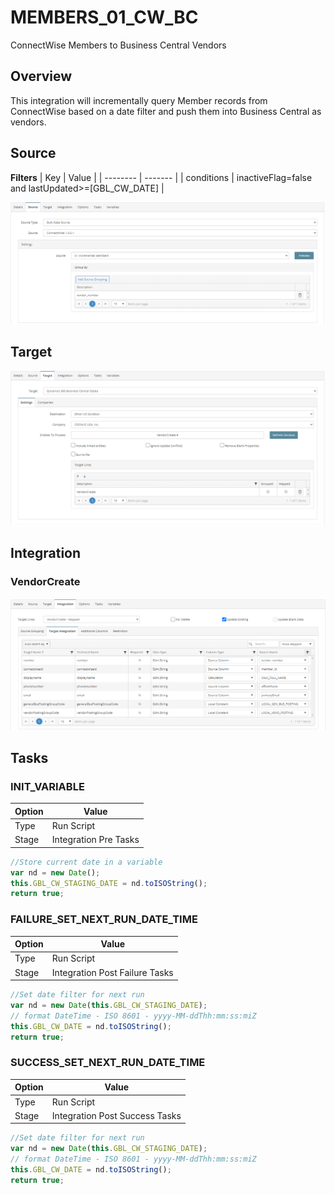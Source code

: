 # MEMBERS_01_CW_BC
ConnectWise Members to Business Central Vendors

## Overview
This integration will incrementally query Member records from ConnectWise based on a date filter and push them into Business Central as vendors.

## Source
**Filters**
| Key    | Value |
| -------- | ------- |
| conditions | inactiveFlag=false and lastUpdated>=[GBL_CW_DATE]     |

![Source](./Images/Source.png)

## Target
![Target](./Images/Target.png)

## Integration

### VendorCreate
![VendorCreate](./Images/VendorCreate.png)

## Tasks

### INIT_VARIABLE
| Option    | Value |
| -------- | ------- |
| Type  | Run Script   |
| Stage | Integration Pre Tasks  |
```javascript
//Store current date in a variable
var nd = new Date();
this.GBL_CW_STAGING_DATE = nd.toISOString();
return true;
```

### FAILURE_SET_NEXT_RUN_DATE_TIME
| Option    | Value |
| -------- | ------- |
| Type  | Run Script   |
| Stage | Integration Post Failure Tasks  |
```javascript
//Set date filter for next run
var nd = new Date(this.GBL_CW_STAGING_DATE);
// format DateTime - ISO 8601 - yyyy-MM-ddThh:mm:ss:miZ
this.GBL_CW_DATE = nd.toISOString();
return true;
```

### SUCCESS_SET_NEXT_RUN_DATE_TIME
| Option    | Value |
| -------- | ------- |
| Type  | Run Script   |
| Stage | Integration Post Success Tasks  |
```javascript
//Set date filter for next run
var nd = new Date(this.GBL_CW_STAGING_DATE);
// format DateTime - ISO 8601 - yyyy-MM-ddThh:mm:ss:miZ
this.GBL_CW_DATE = nd.toISOString();
return true;
```